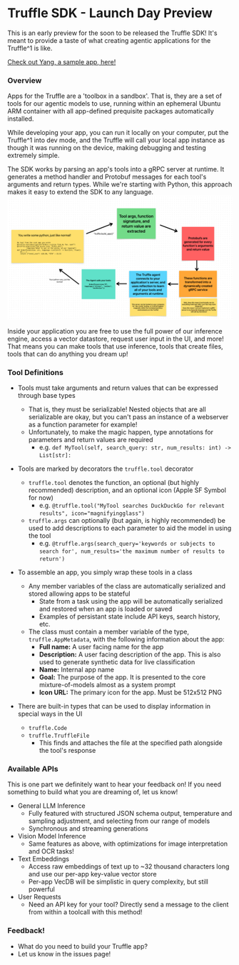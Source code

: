 # Truffle SDK - Launch Day Preview
This is an early preview for the soon to be released the Truffle SDK! It's meant to provide a taste of what creating agentic applications for the Truffle^1 is like.

[Check out Yang, a sample app, here!](https://github.com/deepshard/trufflesdk/blob/main/hisnameisyang.py)

### Overview

Apps for the Truffle are a 'toolbox in a sandbox'. That is, they are a set of tools for our agentic models to use, running within an ephemeral Ubuntu ARM container with all app-defined prequisite packages automatically installed.

While developing your app, you can run it locally on your computer, put the Truffle^1 into dev mode, and the Truffle will call your local app instance as though it was running on the device, making debugging and testing extremely simple. 

The SDK works by parsing an app's tools into a gRPC server at runtime. It generates a method handler and Protobuf messages for each tool's arguments and return types. 
While we're starting with Python, this approach makes it easy to extend the SDK to any language.
![SDK parsing diagram](./assets/sdk_parsing.png)

Inside your application you are free to use the full power of our inference engine, access a vector datastore, request user input in the UI, and more! That means you can make tools that use inference, tools that create files, tools that can do anything you dream up!


### Tool Definitions
- Tools must take arguments and return values that can be expressed through base types
  - That is, they must be serializable! Nested objects that are all serializable are okay, but you can't pass an instance of a webserver as a function parameter for example!
  - Unfortunately, to make the magic happen, type annotations for parameters and return values are required
    - e.g. `def MyTool(self, search_query: str, num_results: int) -> List[str]:` 
- Tools are marked by decorators the `truffle.tool` decorator
  - `truffle.tool` denotes the function, an optional (but highly recommended) description, and an optional icon (Apple SF Symbol for now)
     - e.g. `@truffle.tool("MyTool searches DuckDuckGo for relevant results", icon="magnifyingglass")`
  - `truffle.args` can optionally (but again, is highly recommended) be used to add descriptions to each parameter to aid the model in using the tool
     - e.g. `@truffle.args(search_query='keywords or subjects to search for', num_results='the maximum number of results to return')`

- To assemble an app, you simply wrap these tools in a class
  - Any member variables of the class are automatically serialized and stored allowing apps to be stateful
    - State from a task using the app will be automatically serialized and restored when an app is loaded or saved
    - Examples of persistant state include API keys, search history, etc.
  - The class must contain a member variable of the type, `truffle.AppMetadata`, with the following information about the app:
    - **Full name:** A user facing name for the app
    - **Description:** A user facing description of the app. This is also used to generate synthetic data for live classification
    - **Name:** Internal app name
    - **Goal:** The purpose of the app. It is presented to the core mixture-of-models almost as a system prompt
    - **Icon URL:** The primary icon for the app. Must be 512x512 PNG

- There are built-in types that can be used to display information in special ways in the UI
  - `truffle.Code`
  - `truffle.TruffleFile`
    - This finds and attaches the file at the specified path alongside the tool's response

### Available APIs
This is one part we definitely want to hear your feedback on!
If you need something to build what you are dreaming of, let us know!

- General LLM Inference 
  - Fully featured with structured JSON schema output, temperature and sampling adjustment, and selecting from our range of models  
  - Synchronous and streaming generations
- Vision Model Inference
  - Same features as above, with optimizations for image interpretation and OCR tasks!
- Text Embeddings
  - Access raw embeddings of text up to ~32 thousand characters long and use our per-app key-value vector store
  - Per-app VecDB will be simplistic in query complexity, but still powerful
- User Requests
  - Need an API key for your tool? Directly send a message to the client from within a toolcall with this method!


### Feedback! 
- What do you need to build your Truffle app?
- Let us know in the issues page!

      
      
